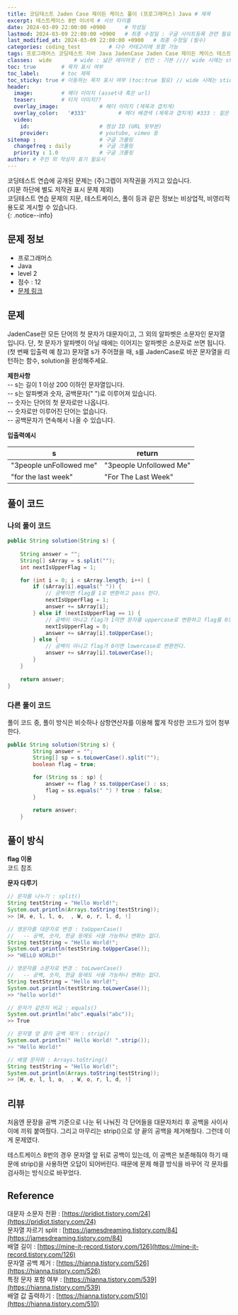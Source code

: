 ```yaml
---
title: 코딩테스트 Jaden Case 제이든 케이스 풀이 (프로그래머스) Java # 제목
excerpt: 테스트케이스 8번 이녀석 # 서브 타이틀
date: 2024-03-09 22:00:00 +0900      # 작성일
lastmod: 2024-03-09 22:00:00 +0900   # 최종 수정일 : 구글 사이트등록 관련 필요
last_modified_at: 2024-03-09 22:00:00 +0900   # 최종 수정일 (필수)
categories: coding_test         # 다수 카테고리에 포함 가능
tags: 프로그래머스 코딩테스트 자바 Java JadenCase Jaden Case 제이든 케이스 테스트케이스 8번    # 태그 복수개 가능
classes:  wide       # wide : 넓은 레이아웃 / 빈칸 : 기본 //// wide 시에는 sticky toc 불가
toc: true        # 목차 표시 여부
toc_label:       # toc 제목
toc_sticky: true # 이동하는 목차 표시 여부 (toc:true 필요) // wide 시에는 sticky toc 불가
header: 
  image:         # 헤더 이미지 (asset내 혹은 url)
  teaser:        # 티저 이미지??
  overlay_image:             # 헤더 이미지 (제목과 겹치게)
  overlay_color:   '#333'          # 헤더 배경색 (제목과 겹치게) #333 : 짙은 회색
  video:
    id:                      # 영상 ID (URL 뒷부분)
    provider:                # youtube, vimeo 등
sitemap :                    # 구글 크롤링
  changefreq : daily         # 구글 크롤링
  priority : 1.0             # 구글 크롤링
author: # 주인 외 작성자 표기 필요시
---
```

<!--postNo: 20240309_001-->

코딩테스트 연습에 공개된 문제는 (주)그렙이 저작권을 가지고 있습니다.  
(지문 하단에 별도 저작권 표시 문제 제외)  
코딩테스트 연습 문제의 지문, 테스트케이스, 풀이 등과 같은 정보는 비상업적, 비영리적 용도로 게시할 수 있습니다.  
{: .notice--info}  

## 문제 정보  

- 프로그래머스  
- Java  
- level 2  
- 점수 : 12  
- [문제 링크](https://school.programmers.co.kr/learn/courses/30/lessons/12951)  


## 문제  

JadenCase란 모든 단어의 첫 문자가 대문자이고, 그 외의 알파벳은 소문자인 문자열입니다. 단, 첫 문자가 알파벳이 아닐 때에는 이어지는 알파벳은 소문자로 쓰면 됩니다. (첫 번째 입출력 예 참고) 문자열 s가 주어졌을 때, s를 JadenCase로 바꾼 문자열을 리턴하는 함수, solution을 완성해주세요.  

**제한사항**  
-- s는 길이 1 이상 200 이하인 문자열입니다.  
-- s는 알파벳과 숫자, 공백문자(" ")로 이루어져 있습니다.  
-- 숫자는 단어의 첫 문자로만 나옵니다.  
-- 숫자로만 이루어진 단어는 없습니다.  
-- 공백문자가 연속해서 나올 수 있습니다.  

**입출력예시**  

| s | return |
| --- | --- |
| "3people unFollowed me" | "3people Unfollowed Me" |
| "for the last week" | "For The Last Week" |


## 풀이 코드  

### 나의 풀이 코드  

```java
public String solution(String s) {
    
    String answer = "";
    String[] sArray = s.split("");
    int nextIsUpperFlag = 1;

    for (int i = 0; i < sArray.length; i++) {
        if (sArray[i].equals(" ")) {
            // 공백이면 flag를 1로 변환하고 pass 한다.
            nextIsUpperFlag = 1;
            answer += sArray[i];
        } else if (nextIsUpperFlag == 1) {
            // 공백이 아니고 flag가 1이면 문자를 uppercase로 변환하고 flag를 0으로
            nextIsUpperFlag = 0;
            answer += sArray[i].toUpperCase();
        } else {
            // 공백이 아니고 flag가 0이면 lowercase로 변환한다.
            answer += sArray[i].toLowerCase();
        }
    }
    
    return answer;
}
```

### 다른 풀이 코드  

풀이 코드 중, 풀이 방식은 비슷하나 삼항연산자를 이용해 짧게 작성한 코드가 있어 첨부한다.  

```java
public String solution(String s) {
        String answer = "";
        String[] sp = s.toLowerCase().split("");
        boolean flag = true;

        for (String ss : sp) {
            answer += flag ? ss.toUpperCase() : ss;
            flag = ss.equals(" ") ? true : false;
        }

        return answer;
    }
```


## 풀이 방식  

**flag 이용**  
코드 참조

**문자 다루기**  

```java
// 문자를 나누기 : split()
String testString = "Hello World!";
System.out.println(Arrays.toString(testString));
>> [H, e, l, l, o,  , W, o, r, l, d, !]

// 영문자를 대문자로 변경 : toUpperCase()
//   -- 공백, 숫자, 한글 등에도 사용 가능하나 변화는 없다.
String testString = "Hello World!";
System.out.println(testString.toUpperCase());
>> "HELLO WORLD!"

// 영문자를 소문자로 변경 : toLowerCase()
//   -- 공백, 숫자, 한글 등에도 사용 가능하나 변화는 없다.
String testString = "Hello World!";
System.out.println(testString.toLowerCase());
>> "hello world!"

// 문자가 같은지 비교 : equals()
System.out.println("abc".equals("abc"));
>> True

// 문자열 양 끝의 공백 제거 : strip()
System.out.println(" Hello World! ".strip());
>> "Hello World!"

// 배열 문자화 : Arrays.toString()
String testString = "Hello World!";
System.out.println(Arrays.toString(testString));
>> [H, e, l, l, o,  , W, o, r, l, d, !]
```

## 리뷰  

처음엔 문장을 공백 기준으로 나눈 뒤 나눠진 각 단어들을 대문자처리 후 공백을 사이사이에 끼워 붙여줬다. 그리고 마무리는 strip()으로 양 끝의 공백을 제거해줬다. 그런데 이게 문제였다.  

테스트케이스 8번의 경우 문자열 앞 뒤로 공백이 있는데, 이 공백은 보존해줘야 하기 때문에 strip()을 사용하면 오답이 되어버린다. 때문에 문제 해결 방식을 바꾸어 각 문자를 검사하는 방식으로 바꾸었다.  

## Reference  

대문자 소문자 전환 : [https://pridiot.tistory.com/24](https://pridiot.tistory.com/24)  
문자열 자르기 split : [https://jamesdreaming.tistory.com/84](https://jamesdreaming.tistory.com/84)  
배열 길이 : [https://mine-it-record.tistory.com/126](https://mine-it-record.tistory.com/126)  
문자열 공백 제거 : [https://hianna.tistory.com/526](https://hianna.tistory.com/526)  
특정 문자 포함 여부 : [https://hianna.tistory.com/539](https://hianna.tistory.com/539)  
배열 값 출력하기 : [https://hianna.tistory.com/510](https://hianna.tistory.com/510)  